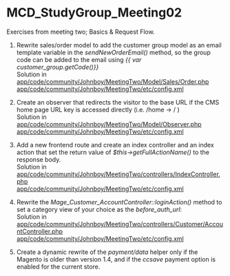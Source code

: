 MCD_StudyGroup_Meeting02
========================

Exercises from meeting two; Basics &amp; Request Flow.

1. Rewrite sales/order model to add the customer group model as an email template variable in the *sendNewOrderEmail()* method, so the group code can be added to the email using *{{ var customer_group.getCode()}}*     
Solution in   
[app/code/community/Johnboy/MeetingTwo/Model/Sales/Order.php](./app/code/community/Johnboy/MeetingTwo/Model/Sales/Order.php)   
[app/code/community/Johnboy/MeetingTwo/etc/config.xml](./app/code/community/Johnboy/MeetingTwo/etc/config.xml)    

2. Create an observer that redirects the visitor to the base URL if the CMS home page URL key is accessed directly (i.e. /home -> / )  
Solution in  
[app/code/community/Johnboy/MeetingTwo/Model/Observer.php](./app/code/community/Johnboy/MeetingTwo/Model/Observer.php)  
[app/code/community/Johnboy/MeetingTwo/etc/config.xml](./app/code/community/Johnboy/MeetingTwo/etc/config.xml)

3. Add a new frontend route and create an index controller and an index action that set the return value of *$this->getFullActionName()* to the response body.  
Solution in 
[app/code/community/Johnboy/MeetingTwo/controllers/IndexController.php](./app/code/community/Johnboy/MeetingTwo/controllers/IndexController.php)  
[app/code/community/Johnboy/MeetingTwo/etc/config.xml](./app/code/community/Johnboy/MeetingTwo/etc/config.xml)

4. Rewrite the *Mage_Customer_AccountController::loginAction()* method to set a category view of your choice as the *before_auth_url*:  
Solution in   
[app/code/community/Johnboy/MeetingTwo/controllers/Customer/AccountController.php](./app/code/community/Johnboy/MeetingTwo/controllers/Customer/AccountController.php)  
[app/code/community/Johnboy/MeetingTwo/etc/config.xml](./app/code/community/Johnboy/MeetingTwo/etc/config.xml)

5. Create a dynamic rewrite of the *payment/data* helper only if the Magento is older than version 1.4, and if the *ccsave* payment option is enabled for the current store.